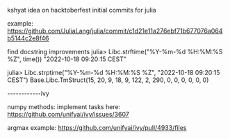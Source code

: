 kshyat idea on hacktoberfest initial commits for julia

example:
https://github.com/JuliaLang/julia/commit/c1d21e11a276ebf71b677076a064b5144c2e8f46

find docstring improvements
julia> Libc.strftime("%Y-%m-%d %H:%M:%S %Z", time())
"2022-10-18 09:20:15 CEST"

julia> Libc.strptime("%Y-%m-%d %H:%M:%S %Z", "2022-10-18 09:20:15 CEST")
Base.Libc.TmStruct(15, 20, 9, 18, 9, 122, 2, 290, 0, 0, 0, 0, 0, 0)



------------ivy

numpy methods:
implement tasks here: https://github.com/unifyai/ivy/issues/3607

argmax example:
https://github.com/unifyai/ivy/pull/4933/files